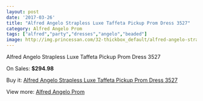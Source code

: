 ```yaml
---
layout: post
date: '2017-03-26'
title: "Alfred Angelo Strapless Luxe Taffeta Pickup Prom Dress 3527"
category: Alfred Angelo Prom
tags: ["alfred","party","dresses","angelo","beaded"]
image: http://img.princessan.com/32-thickbox_default/alfred-angelo-strapless-luxe-taffeta-pickup-prom-dress-3527.jpg
---
```

Alfred Angelo Strapless Luxe Taffeta Pickup Prom Dress 3527

On Sales: **$294.98**
<a href="https://www.princessan.com/en/alfred-angelo-prom/17-alfred-angelo-strapless-luxe-taffeta-pickup-prom-dress-3527.html"><amp-img layout="responsive" width="600" height="600" src="//img.princessan.com/32-thickbox_default/alfred-angelo-strapless-luxe-taffeta-pickup-prom-dress-3527.jpg" alt="Alfred Angelo Strapless Luxe Taffeta Pickup Prom Dress 3527 0" /></a>
<a href="https://www.princessan.com/en/alfred-angelo-prom/17-alfred-angelo-strapless-luxe-taffeta-pickup-prom-dress-3527.html"><amp-img layout="responsive" width="600" height="600" src="//img.princessan.com/33-thickbox_default/alfred-angelo-strapless-luxe-taffeta-pickup-prom-dress-3527.jpg" alt="Alfred Angelo Strapless Luxe Taffeta Pickup Prom Dress 3527 1" /></a>

Buy it: [Alfred Angelo Strapless Luxe Taffeta Pickup Prom Dress 3527](https://www.princessan.com/en/alfred-angelo-prom/17-alfred-angelo-strapless-luxe-taffeta-pickup-prom-dress-3527.html "Alfred Angelo Strapless Luxe Taffeta Pickup Prom Dress 3527")

View more: [Alfred Angelo Prom](https://www.princessan.com/en/2-alfred-angelo-prom "Alfred Angelo Prom")